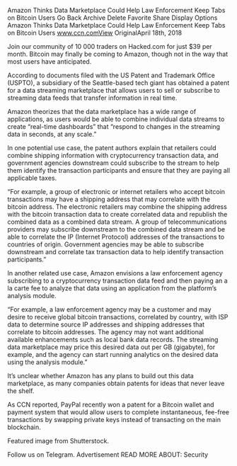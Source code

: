 Amazon Thinks Data Marketplace Could Help Law Enforcement Keep Tabs on Bitcoin Users
Go Back
Archive
Delete
Favorite
Share
Display Options
Amazon Thinks Data Marketplace Could Help Law Enforcement Keep Tabs on Bitcoin Users
www.ccn.comView OriginalApril 18th, 2018

Join our community of 10 000 traders on Hacked.com for just $39 per month.
Bitcoin may finally be coming to Amazon, though not in the way that most users have anticipated.

According to documents filed with the US Patent and Trademark Office (USPTO), a subsidiary of the Seattle-based tech giant has obtained a patent for a data streaming marketplace that allows users to sell or subscribe to streaming data feeds that transfer information in real time.

Amazon theorizes that the data marketplace has a wide range of applications, as users would be able to combine individual data streams to create “real-time dashboards” that “respond to changes in the streaming data in seconds, at any scale.”

In one potential use case, the patent authors explain that retailers could combine shipping information with cryptocurrency transaction data, and government agencies downstream could subscribe to the stream to help them identify the transaction participants and ensure that they are paying all applicable taxes.


“For example, a group of electronic or internet retailers who accept bitcoin transactions may have a shipping address that may correlate with the bitcoin address. The electronic retailers may combine the shipping address with the bitcoin transaction data to create correlated data and republish the combined data as a combined data stream. A group of telecommunications providers may subscribe downstream to the combined data stream and be able to correlate the IP (Internet Protocol) addresses of the transactions to countries of origin. Government agencies may be able to subscribe downstream and correlate tax transaction data to help identify transaction participants.”


In another related use case, Amazon envisions a law enforcement agency subscribing to a cryptocurrency transaction data feed and then paying an a la carte fee to analyze that data using an application from the platform’s analysis module.


“For example, a law enforcement agency may be a customer and may desire to receive global bitcoin transactions, correlated by country, with ISP data to determine source IP addresses and shipping addresses that correlate to bitcoin addresses. The agency may not want additional available enhancements such as local bank data records. The streaming data marketplace may price this desired data out per GB (gigabyte), for example, and the agency can start running analytics on the desired data using the analysis module.”


It’s unclear whether Amazon has any plans to build out this data marketplace, as many companies obtain patents for ideas that never leave the shelf.

As CCN reported, PayPal recently won a patent for a Bitcoin wallet and payment system that would allow users to complete instantaneous, fee-free transactions by swapping private keys instead of transacting on the main blockchain.

Featured image from Shutterstock.

Follow us on Telegram. Advertisement
READ MORE ABOUT:  Security
